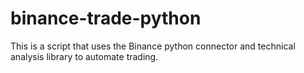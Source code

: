 # binance-trade-python
This is a script that uses the Binance python connector and technical analysis library to automate trading.
